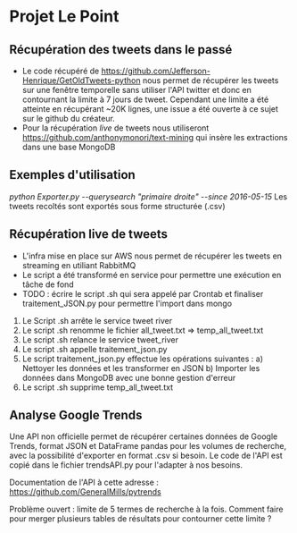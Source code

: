 # Projet Le Point 
## Récupération des tweets dans le passé
* Le code récupéré de https://github.com/Jefferson-Henrique/GetOldTweets-python nous permet de récupérer les tweets sur une fenêtre temporelle sans utiliser l'API twitter et donc en contournant la limite à 7 jours de tweet. Cependant une limite a été atteinte en récupérant ~20K lignes, une issue a été ouverte à ce sujet sur le github du créateur.
* Pour la récupération _live_ de tweets nous utiliseront https://github.com/anthonymonori/text-mining qui insère les extractions dans une base MongoDB

## Exemples d'utilisation

_python Exporter.py --querysearch "primaire droite" --since 2016-05-15_
Les tweets recoltés sont exportés sous forme structurée (.csv)


## Récupération live de tweets
* L'infra mise en place sur AWS nous permet de récupérer les tweets en streaming en utiliant  RabbitMQ
* Le script a été transformé en service pour permettre une exécution en tâche de fond
* TODO : écrire le script .sh qui sera appelé par Crontab et finaliser traitement_JSON.py pour permettre l'import dans mongo
1) Le Script .sh arrête le service tweet river
2) Le script .sh renomme le fichier all_tweet.txt => temp_all_tweet.txt
4) Le script .sh relance le service tweet_river
3) Le script .sh appelle traitement_json.py
4) Le script traitement_json.py effectue les opérations suivantes :
a) Nettoyer les données et les transformer en JSON
b) Importer les données dans MongoDB avec une bonne gestion d'erreur
5) Le script .sh supprime temp_all_tweet.txt


## Analyse Google Trends
Une API non officielle permet de récupérer certaines données de Google Trends, format JSON et DataFrame pandas pour les volumes de recherche, avec la possibilité d'exporter en format .csv si besoin.
Le code de l'API est copié dans le fichier trendsAPI.py pour l'adapter à nos besoins.

Documentation de l'API à cette adresse : https://github.com/GeneralMills/pytrends

Problème ouvert : limite de 5 termes de recherche à la fois. Comment faire pour merger plusieurs tables de résultats pour contourner cette limite ? 
